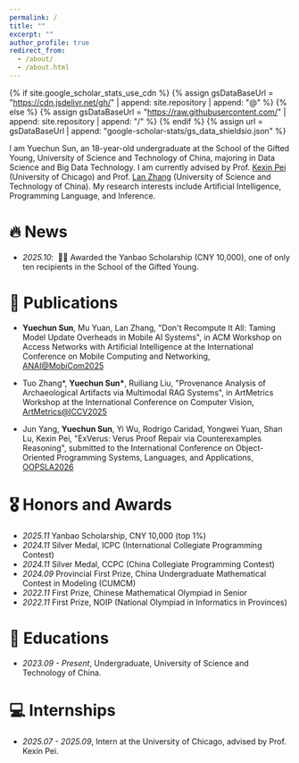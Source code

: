 ```yaml
---
permalink: /
title: ""
excerpt: ""
author_profile: true
redirect_from: 
  - /about/
  - /about.html
---
```


{% if site.google_scholar_stats_use_cdn %}
{% assign gsDataBaseUrl = "https://cdn.jsdelivr.net/gh/" | append: site.repository | append: "@" %}
{% else %}
{% assign gsDataBaseUrl = "https://raw.githubusercontent.com/" | append: site.repository | append: "/" %}
{% endif %}
{% assign url = gsDataBaseUrl | append: "google-scholar-stats/gs_data_shieldsio.json" %}

<span class='anchor' id='about-me'></span>

I am Yuechun Sun, an 18-year-old undergraduate at the School of the Gifted Young, University of Science and Technology of China, majoring in Data Science and Big Data Technology. I am currently advised by Prof. <a href='https://sites.google.com/site/kexinpeisite/'>Kexin Pei</a> (University of Chicago) and Prof. <a href='https://cs.ustc.edu.cn/2020/0706/c23235a460088/page.htm'>Lan Zhang</a> (University of Science and Technology of China). My research interests include Artificial Intelligence, Programming Language, and Inference.


<!-- My research interest includes neural machine translation and computer vision. I have published more than 100 papers at the top international AI conferences with total <a href='https://scholar.google.com/citations?user=DhtAFkwAAAAJ'>google scholar citations <strong><span id='total_cit'>260000+</span></strong></a> (You can also use google scholar badge <a href='https://scholar.google.com/citations?user=DhtAFkwAAAAJ'><img src="https://img.shields.io/endpoint?url={{ url | url_encode }}&logo=Google%20Scholar&labelColor=f6f6f6&color=9cf&style=flat&label=citations"></a>). -->


# 🔥 News
- *2025.10*: &nbsp;🎉🎉 Awarded the Yanbao Scholarship (CNY 10,000), one of only ten recipients in the School of the Gifted Young.

# 📝 Publications 
<!-- format: "author name, "paper_name", in full_name_of_conference, [Conference](https://conference.link)" -->

- **Yuechun Sun**, Mu Yuan, Lan Zhang, "Don't Recompute It All: Taming Model Update Overheads in Mobile AI Systems", in ACM Workshop on Access Networks with Artificial Intelligence at the International Conference on Mobile Computing and Networking, [ANAI@MobiCom2025](https://anai.cuhkaiot.com/2025/index.html)

- Tuo Zhang\*, **Yuechun Sun\***, Ruiliang Liu, "Provenance Analysis of Archaeological Artifacts via Multimodal RAG Systems", in ArtMetrics Workshop at the International Conference on Computer Vision, [ArtMetrics@ICCV2025](https://theartmetrics.github.io/2025/)

- Jun Yang, **Yuechun Sun**, Yi Wu, Rodrigo Caridad, Yongwei Yuan, Shan Lu, Kexin Pei, "ExVerus: Verus Proof Repair via Counterexamples Reasoning", submitted to the International Conference on Object-Oriented Programming Systems, Languages, and Applications, [OOPSLA2026](https://conf.researchr.org/track/splash-2026/oopsla-2026)



# 🎖 Honors and Awards
- *2025.11* Yanbao Scholarship, CNY 10,000 (top 1%)
- *2024.11* Silver Medal, ICPC (International Collegiate Programming Contest)
- *2024.11* Silver Medal, CCPC (China Collegiate Programming Contest)
- *2024.09* Provincial First Prize, China Undergraduate Mathematical Contest in Modeling (CUMCM)
- *2022.11* First Prize, Chinese Mathematical Olympiad in Senior
- *2022.11* First Prize, NOIP (National Olympiad in Informatics in Provinces)

# 📖 Educations
- *2023.09 - Present*, Undergraduate, University of Science and Technology of China.

# 💻 Internships
- *2025.07 - 2025.09*, Intern at the University of Chicago, advised by Prof. Kexin Pei.